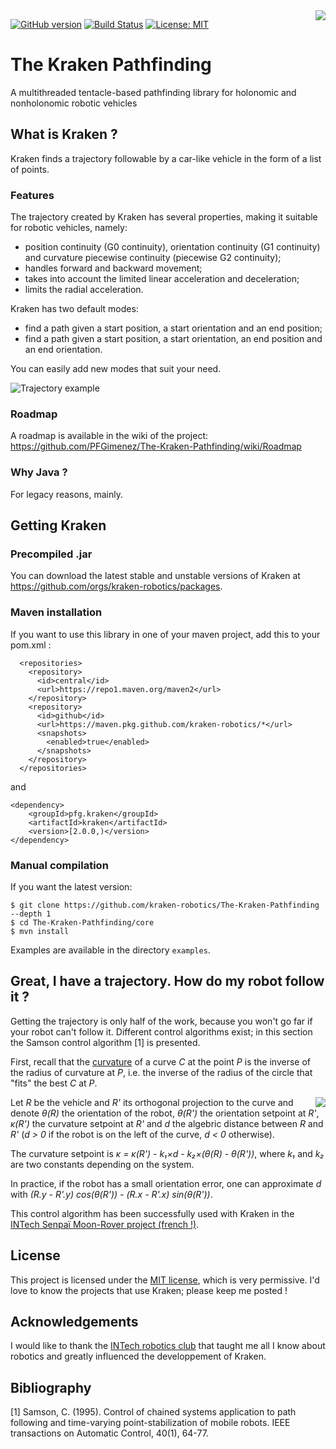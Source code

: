 <img align="right" src="https://raw.githubusercontent.com/PFGimenez/The-Kraken-Pathfinding/master/resources/logo.png">

[![GitHub version](https://badge.fury.io/gh/PFGimenez%2FThe-Kraken-Pathfinding.svg)](https://github.com/PFGimenez/The-Kraken-Pathfinding)
[![Build Status](https://travis-ci.org/PFGimenez/The-Kraken-Pathfinding.svg?branch=master)](https://travis-ci.org/PFGimenez/The-Kraken-Pathfinding)
[![License: MIT](https://img.shields.io/badge/License-MIT-blue.svg)](https://opensource.org/licenses/MIT)


# The Kraken Pathfinding

A multithreaded tentacle-based pathfinding library for holonomic and nonholonomic robotic vehicles 

## What is Kraken ?

Kraken finds a trajectory followable by a car-like vehicle in the form of a list of points.

### Features

The trajectory created by Kraken has several properties, making it suitable for robotic vehicles, namely:

- position continuity (G0 continuity), orientation continuity (G1 continuity) and curvature piecewise continuity (piecewise G2 continuity);
- handles forward and backward movement;
- takes into account the limited linear acceleration and deceleration;
- limits the radial acceleration.

Kraken has two default modes:

- find a path given a start position, a start orientation and an end position;
- find a path given a start position, a start orientation, an end position and an end orientation.

You can easily add new modes that suit your need.

![Trajectory example](https://raw.githubusercontent.com/PFGimenez/The-Kraken-Pathfinding/master/resources/example.png)

### Roadmap

A roadmap is available in the wiki of the project: https://github.com/PFGimenez/The-Kraken-Pathfinding/wiki/Roadmap

### Why Java ?

For legacy reasons, mainly.

## Getting Kraken

### Precompiled .jar

You can download the latest stable and unstable versions of Kraken at <https://github.com/orgs/kraken-robotics/packages>.

### Maven installation

If you want to use this library in one of your maven project, add this to your pom.xml :

      <repositories>
        <repository>
          <id>central</id>
          <url>https://repo1.maven.org/maven2</url>
        </repository>
        <repository>
          <id>github</id>
          <url>https://maven.pkg.github.com/kraken-robotics/*</url>
          <snapshots>
            <enabled>true</enabled>
          </snapshots>
        </repository>
      </repositories>

and

    <dependency>
        <groupId>pfg.kraken</groupId>
        <artifactId>kraken</artifactId>
        <version>[2.0.0,)</version>
    </dependency>


### Manual compilation

If you want the latest version:

    $ git clone https://github.com/kraken-robotics/The-Kraken-Pathfinding --depth 1
    $ cd The-Kraken-Pathfinding/core
    $ mvn install

Examples are available in the directory ```examples```.

## Great, I have a trajectory. How do my robot follow it ?

Getting the trajectory is only half of the work, because you won't go far if your robot can't follow it. Different control algorithms exist; in this section the Samson control algorithm [1] is presented.

First, recall that the [curvature](https://en.wikipedia.org/wiki/Curvature#Curvature_of_plane_curves) of a curve _C_ at the point _P_ is the inverse of the radius of curvature at _P_, i.e. the inverse of the radius of the circle that "fits" the best _C_ at _P_.

<img align="right" src="https://raw.githubusercontent.com/PFGimenez/The-Kraken-Pathfinding/master/resources/asser-samson.png">

Let _R_ be the vehicle and _R'_ its orthogonal projection to the curve and denote _θ(R)_ the orientation of the robot, _θ(R')_ the orientation setpoint at _R'_, _κ(R')_ the curvature setpoint at _R'_ and _d_ the algebric distance between _R_ and _R'_ (_d > 0_ if the robot is on the left of the curve, _d < 0_ otherwise).

The curvature setpoint is _κ = κ(R') - k₁×d - k₂×(θ(R) - θ(R'))_, where _k₁_ and _k₂_ are two constants depending on the system.

In practice, if the robot has a small orientation error, one can approximate _d_ with _(R.y - R'.y) cos(θ(R')) - (R.x - R'.x) sin(θ(R'))_.

This control algorithm has been successfully used with Kraken in the [INTech Senpaï Moon-Rover project (french !)](https://intechsenpai.github.io/moon-rover/).

## License

This project is licensed under the [MIT license](https://raw.githubusercontent.com/PFGimenez/The-Kraken-Pathfinding/master/LICENSE), which is very permissive. I'd love to know the projects that use Kraken; please keep me posted !

## Acknowledgements

I would like to thank the [INTech robotics club](https://github.com/Club-INTech) that taught me all I know about robotics and greatly influenced the developpement of Kraken.

## Bibliography

[1] Samson, C. (1995). Control of chained systems application to path following and time-varying point-stabilization of mobile robots. IEEE transactions on Automatic Control, 40(1), 64-77.

